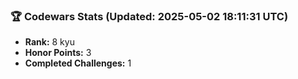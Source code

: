 ### 🏆 Codewars Stats (Updated: 2025-05-02 18:11:31 UTC)

- **Rank:** 8 kyu
- **Honor Points:** 3
- **Completed Challenges:** 1
